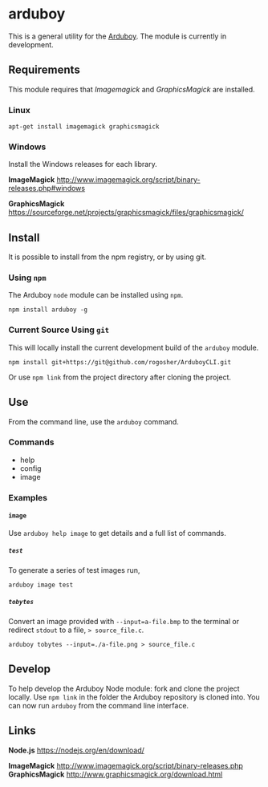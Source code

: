 # arduboy
This is a general utility for the [Arduboy](https://arduboy.com). The module is currently in
development.

## Requirements

This module requires that _Imagemagick_ and _GraphicsMagick_ are installed.

### Linux

~~~~~~~~
apt-get install imagemagick graphicsmagick
~~~~~~~~

### Windows

Install the Windows releases for each library.

**ImageMagick**
http://www.imagemagick.org/script/binary-releases.php#windows

**GraphicsMagick**
https://sourceforge.net/projects/graphicsmagick/files/graphicsmagick/

## Install

It is possible to install from the npm registry, or by using git.

### Using `npm`
The Arduboy `node` module can be installed using `npm`.

```
npm install arduboy -g
```

### Current Source Using `git`

This will locally install the current development build of the `arduboy` module.

```
npm install git+https://git@github.com/rogosher/ArduboyCLI.git
```

Or use `npm link` from the project directory after cloning the project.

## Use

From the command line, use the `arduboy` command.

### Commands

- help
- config
- image

### Examples

#### `image`

Use `arduboy help image` to get details and a full list of commands.

##### `test`
To generate a series of test images run,

~~~~~~~~
arduboy image test
~~~~~~~~

##### `tobytes`
Convert an image provided with `--input=a-file.bmp` to the terminal or redirect `stdout` to a file, `> source_file.c`. 

~~~~~~~~
arduboy tobytes --input=./a-file.png > source_file.c
~~~~~~~~

## Develop

To help develop the Arduboy Node module: fork and clone the project locally.
Use `npm link` in the folder the Arduboy repository is cloned into. You can now
run `arduboy` from the command line interface.

## Links

**Node.js**
https://nodejs.org/en/download/

**ImageMagick**
http://www.imagemagick.org/script/binary-releases.php
**GraphicsMagick**
http://www.graphicsmagick.org/download.html
